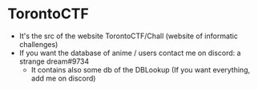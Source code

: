 # TorontoCTF
- It's the src of the website TorontoCTF/Chall (website of informatic challenges)
- If you want the database of anime / users contact me on discord: a strange dream#9734
  - It contains also some db of the DBLookup (If you want everything, add me on discord)
